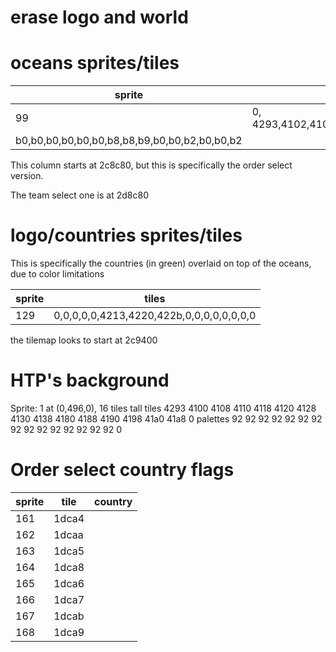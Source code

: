 # erase logo and world

# oceans sprites/tiles

| sprite                                       | tiles                                                                         | palettes |
| -------------------------------------------- | ----------------------------------------------------------------------------- | -------- |
| 99                                           | 0, 4293,4102,410a,4112,4118,4122,412a,4132,413a,4182,418a,4190,4136,4160,41a8 |
| b0,b0,b0,b0,b0,b0,b8,b8,b9,b0,b0,b2,b0,b0,b2 |

This column starts at 2c8c80, but this is specifically the order select version.

The team select one is at 2d8c80

# logo/countries sprites/tiles

This is specifically the countries (in green) overlaid
on top of the oceans, due to color limitations

| sprite | tiles                                    |
| ------ | ---------------------------------------- |
| 129    | 0,0,0,0,0,4213,4220,422b,0,0,0,0,0,0,0,0 |

the tilemap looks to start at 2c9400

# HTP's background

Sprite: 1 at (0,496,0), 16 tiles tall
tiles
4293
4100
4108
4110
4118
4120
4128
4130
4138
4180
4188
4190
4198
41a0
41a8
0
palettes
92
92
92
92
92
92
92
92
92
92
92
92
92
92
92
0

# Order select country flags

| sprite | tile  | country |
| ------ | ----- | ------- |
| 161    | 1dca4 |         |
| 162    | 1dcaa |         |
| 163    | 1dca5 |         |
| 164    | 1dca8 |         |
| 165    | 1dca6 |         |
| 166    | 1dca7 |         |
| 167    | 1dcab |         |
| 168    | 1dca9 |         |
